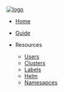 [![logo](https://raw.githubusercontent.com/azohra/shipyard/master/_static/img/glyph-black-300px.png)](https://shipyard.azohra.com)

- [Home](/)
- [Guide](README.md)

- Resources
  - [Users](resources/users.md)
  - [Clusters](resources/clusters.md)
  - [Labels](resources/labels.md)
  - [Helm](resources/helm.md)
  - [Namesapces](resources/namespaces.md)

